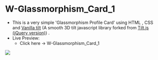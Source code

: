 # W-Glassmorphism_Card_1
<ul>
<li>This is a very simple 'Glassmorphism Profile Card' using HTML , CSS and <a href="https://micku7zu.github.io/vanilla-tilt.js/" >Vanilla tilt</a> (A smooth 3D tilt javascript library forked from <a class="link" href="http://gijsroge.github.io/tilt.js/" title="Tilt.js">Tilt.js (jQuery version)</a>) . </li>
<li>
  Live Preview:
  <ul>
    <li>Click here -> <a style="text-decoration:none;" href="https://w-glassmorphism-card-1.netlify.app" target="_blank">W-Glassmorphism_Card_1</li>
  </ul>
</li>
</ul>
<img src="https://user-images.githubusercontent.com/77352464/157769022-9e0a435f-30e5-477e-80f8-1967fe349bae.png">



